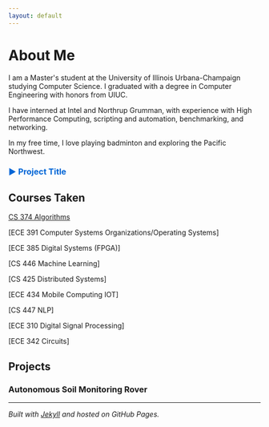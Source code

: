 ```yaml
---
layout: default
---
```


# About Me
I am a Master's student at the University of Illinois Urbana-Champaign studying Computer Science. I graduated with a degree in Computer Engineering with honors from UIUC.

I have interned at Intel and Northrup Grumman, with experience with High Performance Computing, scripting and automation, benchmarking, and networking.

In my free time, I love playing badminton and exploring the Pacific Northwest.

<h3 style="cursor: pointer; color: #0366d6;" onclick="toggleText(this)">
  ▶️ Project Title
</h3>
<div id="extraText" style="display: none; margin-left: 1rem; margin-top: 0.5rem;">
  <p>This is more info about the project — tools used, what you built, cool problems you solved, etc.</p>
</div>

<script>
  function toggleText(header) {
    var content = header.nextElementSibling;
    if (content.style.display === "none" || content.style.display === "") {
      content.style.display = "block";
      header.innerHTML = "🔽 Project Title";
    } else {
      content.style.display = "none";
      header.innerHTML = "▶️ Project Title";
    }
  }
</script>

## Courses Taken
[CS 374 Algorithms](https://siebelschool.illinois.edu/academics/courses/cs374) 

[ECE 391 Computer Systems Organizations/Operating Systems]

[ECE 385 Digital Systems (FPGA)]

[CS 446 Machine Learning]

[CS 425 Distributed Systems]

[ECE 434 Mobile Computing IOT]

[CS 447 NLP]

[ECE 310 Digital Signal Processing]

[ECE 342 Circuits]



## Projects
### Autonomous Soil Monitoring Rover


---
_Built with [Jekyll](https://jekyllrb.com/) and hosted on GitHub Pages._